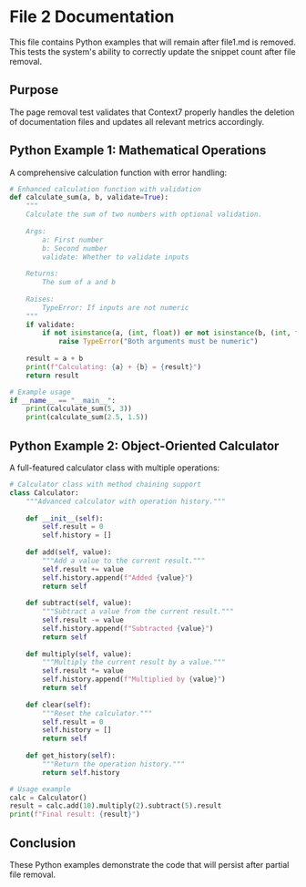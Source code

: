 # File 2 Documentation

This file contains Python examples that will remain after file1.md is removed. This tests the system's ability to correctly update the snippet count after file removal.

## Purpose

The page removal test validates that Context7 properly handles the deletion of documentation files and updates all relevant metrics accordingly.

## Python Example 1: Mathematical Operations

A comprehensive calculation function with error handling:

```python
# Enhanced calculation function with validation
def calculate_sum(a, b, validate=True):
    """
    Calculate the sum of two numbers with optional validation.
    
    Args:
        a: First number
        b: Second number
        validate: Whether to validate inputs
    
    Returns:
        The sum of a and b
    
    Raises:
        TypeError: If inputs are not numeric
    """
    if validate:
        if not isinstance(a, (int, float)) or not isinstance(b, (int, float)):
            raise TypeError("Both arguments must be numeric")
    
    result = a + b
    print(f"Calculating: {a} + {b} = {result}")
    return result

# Example usage
if __name__ == "__main__":
    print(calculate_sum(5, 3))
    print(calculate_sum(2.5, 1.5))
```

## Python Example 2: Object-Oriented Calculator

A full-featured calculator class with multiple operations:

```python
# Calculator class with method chaining support
class Calculator:
    """Advanced calculator with operation history."""
    
    def __init__(self):
        self.result = 0
        self.history = []
    
    def add(self, value):
        """Add a value to the current result."""
        self.result += value
        self.history.append(f"Added {value}")
        return self
    
    def subtract(self, value):
        """Subtract a value from the current result."""
        self.result -= value
        self.history.append(f"Subtracted {value}")
        return self
    
    def multiply(self, value):
        """Multiply the current result by a value."""
        self.result *= value
        self.history.append(f"Multiplied by {value}")
        return self
    
    def clear(self):
        """Reset the calculator."""
        self.result = 0
        self.history = []
        return self
    
    def get_history(self):
        """Return the operation history."""
        return self.history

# Usage example
calc = Calculator()
result = calc.add(10).multiply(2).subtract(5).result
print(f"Final result: {result}")
```

## Conclusion

These Python examples demonstrate the code that will persist after partial file removal.
